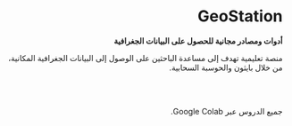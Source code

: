 
<div dir="rtl">


# GeoStation

**أدوات ومصادر مجانية للحصول على البيانات الجغرافية**

منصة تعليمية تهدف إلى مساعدة الباحثين على الوصول إلى البيانات الجغرافية المكانية، من خلال بايثون والحوسبة السحابية.

<br><br>

جميع الدروس عبر Google Colab.


<br><br>


<br><br>














</div>
